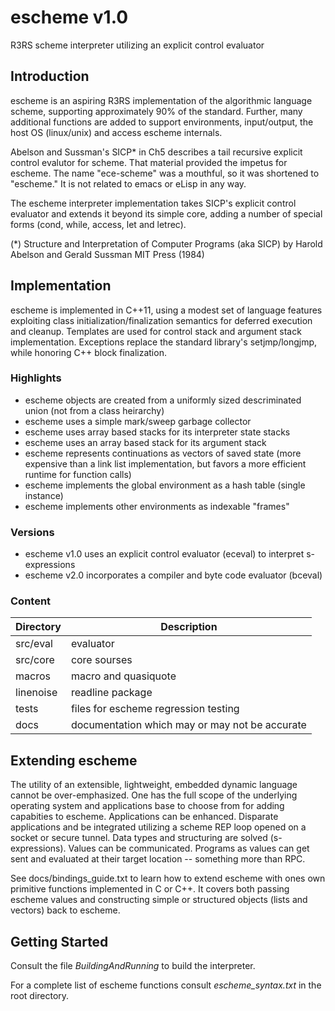 escheme v1.0
============

R3RS scheme interpreter utilizing an explicit control evaluator

## Introduction

escheme is an aspiring R3RS implementation of the algorithmic language scheme, 
supporting approximately 90% of the standard. Further, many additional 
functions are added to support environments, input/output, the host OS 
(linux/unix) and access escheme internals.

Abelson and Sussman's SICP* in Ch5 describes a tail recursive explicit 
control evalutor for scheme. That material provided the impetus for escheme.
The name "ece-scheme" was a mouthful, so it was shortened to "escheme." It
is not related to emacs or eLisp in any way.

The escheme interpreter implementation takes SICP's explicit control 
evaluator and extends it beyond its simple core, adding a number of 
special forms (cond, while, access, let and letrec).

(*) Structure and Interpretation of Computer Programs (aka SICP)
    by Harold Abelson and Gerald Sussman
    MIT Press (1984)

## Implementation 

escheme is implemented in C++11, using a modest set of language features
exploiting class initialization/finalization semantics for deferred execution 
and cleanup. Templates are used for control stack and argument stack 
implementation. Exceptions replace the standard library's setjmp/longjmp, 
while honoring C++ block finalization.

### Highlights

- escheme objects are created from a uniformly sized descriminated union
    (not from a class heirarchy)
- escheme uses a simple mark/sweep garbage collector
- escheme uses array based stacks for its interpreter state stacks
- escheme uses an array based stack for its argument stack
- escheme represents continuations as vectors of saved state
   (more expensive than a link list implementation, but favors a more efficient runtime for function calls)
- escheme implements the global environment as a hash table (single instance)
- escheme implements other environments as indexable "frames"

### Versions
- escheme v1.0 uses an explicit control evaluator (eceval) to interpret s-expressions
- escheme v2.0 incorporates a compiler and byte code evaluator (bceval)

### Content
  
| Directory        | Description                                        |
| ---------------- | ---------------------------------------------------|
|  src/eval    |    evaluator|
|  src/core    |    core sourses|
|  macros   |  macro and quasiquote|
|  linenoise|  readline package|
|  tests  |    files for escheme regression testing|
|  docs |      documentation which may or may not be accurate|

## Extending escheme

The utility of an extensible, lightweight, embedded dynamic language cannot be over-emphasized. One has the full scope of the underlying operating system and applications base to choose from for adding capabities to escheme. Applications can be enhanced. Disparate applications and be integrated utilizing a scheme REP loop opened on a socket or secure tunnel. Data types and structuring are solved (s-expressions). Values can be communicated. Programs as values can get sent and evaluated at their target location -- something more than RPC.

See docs/bindings_guide.txt to learn how to extend escheme with ones own primitive functions implemented in C or C++. It covers both passing escheme values and constructing simple or structured objects (lists and vectors) back to escheme.

## Getting Started

Consult the file _BuildingAndRunning_ to build the interpreter.

For a complete list of escheme functions consult _escheme_syntax.txt_ in the root directory.



